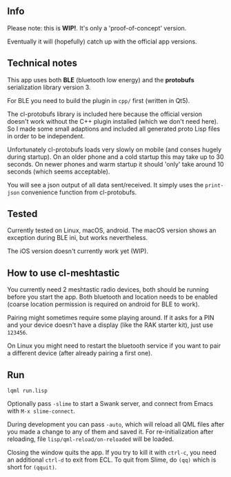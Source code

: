 
Info
----

Please note: this is **WIP!**. It's only a 'proof-of-concept' version.

Eventually it will (hopefully) catch up with the official app versions.
 


Technical notes
---------------

This app uses both **BLE** (bluetooth low energy) and the **protobufs**
serialization library version 3.

For BLE you need to build the plugin in `cpp/` first (written in Qt5).

The cl-protobufs library is included here because the official version doesn't
work without the C++ plugin installed (which we don't need here). So I made
some small adaptions and included all generated proto Lisp files in order to be
independent.

Unfortunately cl-protobufs loads very slowly on mobile (and conses hugely
during startup). On an older phone and a cold startup this may take up to 30
seconds. On newer phones and warm startup it should 'only' take around 10
seconds (which seems acceptable).

You will see a json output of all data sent/received. It simply uses the
`print-json` convenience function from cl-protobufs.



Tested
------

Currently tested on Linux, macOS, android. The macOS version shows an exception
during BLE ini, but works nevertheless.

The iOS version doesn't currently work yet (WIP).



How to use cl-meshtastic
------------------------

You currently need 2 meshtastic radio devices, both should be running before
you start the app. Both bluetooth and location needs to be enabled (coarse
location permission is required on android for BLE to work).

Pairing might sometimes require some playing around. If it asks for a PIN and
your device doesn't have a display (like the RAK starter kit), just use
`123456`.

On Linux you might need to restart the bluetooth service if you want to pair
a different device (after already pairing a first one).



Run
---
```
lqml run.lisp
```
Optionally pass `-slime` to start a Swank server, and connect from Emacs with
`M-x slime-connect`.

During development you can pass `-auto`, which will reload all QML files after
you made a change to any of them and saved it. For re-initialization after
reloading, file `lisp/qml-reload/on-reloaded` will be loaded.

Closing the window quits the app. If you try to kill it with `ctrl-c`, you need
an additional `ctrl-d` to exit from ECL. To quit from Slime, do `(qq)` which is
short for `(qquit)`.

